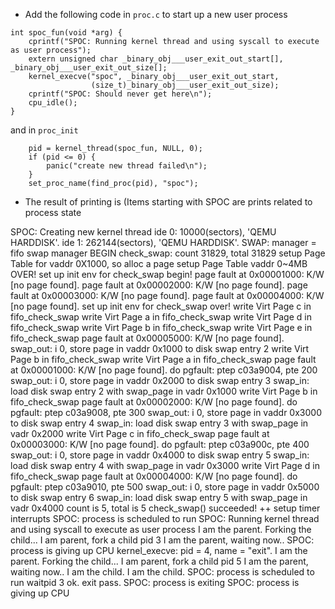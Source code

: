 * Add the following code in ```proc.c``` to start up a new user process
```
int spoc_fun(void *arg) {
	cprintf("SPOC: Running kernel thread and using syscall to execute as user process");
	extern unsigned char _binary_obj___user_exit_out_start[], _binary_obj___user_exit_out_size[]; 
	kernel_execve("spoc", _binary_obj___user_exit_out_start,
				  (size_t)_binary_obj___user_exit_out_size);  
	cprintf("SPOC: Should never get here\n");
	cpu_idle();
}
```
and in ```proc_init```
```
	pid = kernel_thread(spoc_fun, NULL, 0);
	if (pid <= 0) {
		panic("create new thread failed\n");
	}
	set_proc_name(find_proc(pid), "spoc");
```

* The result of printing is (Items starting with SPOC are prints related to process state

SPOC: Creating new kernel thread
ide 0:      10000(sectors), 'QEMU HARDDISK'.
ide 1:     262144(sectors), 'QEMU HARDDISK'.
SWAP: manager = fifo swap manager
BEGIN check_swap: count 31829, total 31829
setup Page Table for vaddr 0X1000, so alloc a page
setup Page Table vaddr 0~4MB OVER!
set up init env for check_swap begin!
page fault at 0x00001000: K/W [no page found].
page fault at 0x00002000: K/W [no page found].
page fault at 0x00003000: K/W [no page found].
page fault at 0x00004000: K/W [no page found].
set up init env for check_swap over!
write Virt Page c in fifo_check_swap
write Virt Page a in fifo_check_swap
write Virt Page d in fifo_check_swap
write Virt Page b in fifo_check_swap
write Virt Page e in fifo_check_swap
page fault at 0x00005000: K/W [no page found].
swap_out: i 0, store page in vaddr 0x1000 to disk swap entry 2
write Virt Page b in fifo_check_swap
write Virt Page a in fifo_check_swap
page fault at 0x00001000: K/W [no page found].
do pgfault: ptep c03a9004, pte 200
swap_out: i 0, store page in vaddr 0x2000 to disk swap entry 3
swap_in: load disk swap entry 2 with swap_page in vadr 0x1000
write Virt Page b in fifo_check_swap
page fault at 0x00002000: K/W [no page found].
do pgfault: ptep c03a9008, pte 300
swap_out: i 0, store page in vaddr 0x3000 to disk swap entry 4
swap_in: load disk swap entry 3 with swap_page in vadr 0x2000
write Virt Page c in fifo_check_swap
page fault at 0x00003000: K/W [no page found].
do pgfault: ptep c03a900c, pte 400
swap_out: i 0, store page in vaddr 0x4000 to disk swap entry 5
swap_in: load disk swap entry 4 with swap_page in vadr 0x3000
write Virt Page d in fifo_check_swap
page fault at 0x00004000: K/W [no page found].
do pgfault: ptep c03a9010, pte 500
swap_out: i 0, store page in vaddr 0x5000 to disk swap entry 6
swap_in: load disk swap entry 5 with swap_page in vadr 0x4000
count is 5, total is 5
check_swap() succeeded!
++ setup timer interrupts
SPOC: process is scheduled to run
SPOC: Running kernel thread and using syscall to execute as user process
I am the parent. Forking the child...
I am parent, fork a child pid 3
I am the parent, waiting now..
SPOC: process is giving up CPU
kernel_execve: pid = 4, name = "exit".
I am the parent. Forking the child...
I am parent, fork a child pid 5
I am the parent, waiting now..
I am the child.
I am the child.
SPOC: process is scheduled to run
waitpid 3 ok.
exit pass.
SPOC: process is exiting
SPOC: process is giving up CPU


